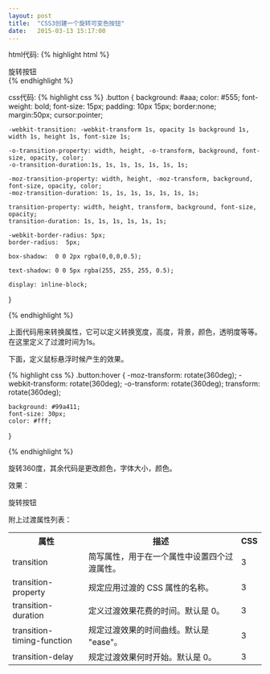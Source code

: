 ```yaml
---
layout: post
title:  "CSS3创建一个旋转可变色按钮"
date:   2015-03-13 15:17:00
---
```

html代码:
{% highlight html %}
<div>
    <a class="button">旋转按钮</a>
</div>
{% endhighlight %}

css代码:
{% highlight css %}
.button {
    background: #aaa;
    color: #555;
    font-weight: bold;
    font-size: 15px;
    padding: 10px 15px;
    border:none;
    margin:50px;
    cursor:pointer; 

    -webkit-transition: -webkit-transform 1s, opacity 1s background 1s, width 1s, height 1s, font-size 1s;

    -o-transition-property: width, height, -o-transform, background, font-size, opacity, color;
    -o-transition-duration:1s, 1s, 1s, 1s, 1s, 1s, 1s;

    -moz-transition-property: width, height, -moz-transform, background, font-size, opacity, color;
    -moz-transition-duration: 1s, 1s, 1s, 1s, 1s, 1s, 1s;

    transition-property: width, height, transform, background, font-size, opacity;
    transition-duration: 1s, 1s, 1s, 1s, 1s, 1s;

    -webkit-border-radius: 5px;
    border-radius:  5px;

    box-shadow:  0 0 2px rgba(0,0,0,0.5);

    text-shadow: 0 0 5px rgba(255, 255, 255, 0.5);

    display: inline-block;
}

{% endhighlight %}

上面代码用来转换属性，它可以定义转换宽度，高度，背景，颜色，透明度等等。
在这里定义了过渡时间为1s。

下面，定义鼠标悬浮时候产生的效果。

{% highlight css %}
.button:hover {
    -moz-transform: rotate(360deg);
    -webkit-transform: rotate(360deg);
    -o-transform: rotate(360deg);
    transform: rotate(360deg);

    background: #99a411;
    font-size: 30px;
    color: #fff;
}

{% endhighlight %}

旋转360度，其余代码是更改颜色，字体大小，颜色。

效果：
<link rel="stylesheet" href="{{ "/static/css/post_20150313.css" | prepend: site.baseurl }}">
<div>
    <a class="button">旋转按钮</a>
</div>

附上过渡属性列表：
<div>
<table>
<tbody>
<tr> 
<th style="width:30%;">属性</th> <th>描述</th> <th style="width:5%;">CSS</th> 
</tr>
<tr> 
<td>transition</td>
<td>简写属性，用于在一个属性中设置四个过渡属性。</td> 
<td>3</td> 
</tr>
<tr> <td>transition-property</td> <td>规定应用过渡的 CSS 属性的名称。</td> <td>3</td> 
</tr> 
<tr> <td>transition-duration</td> <td>定义过渡效果花费的时间。默认是 0。</td> <td>3</td> </tr> 
<tr> <td>transition-timing-function</td> <td>规定过渡效果的时间曲线。默认是 "ease"。</td> <td>3</td> </tr> 
<tr> <td>transition-delay</td> <td>规定过渡效果何时开始。默认是 0。</td> <td>3</td> </tr> 
</tbody>
</table>
</div>